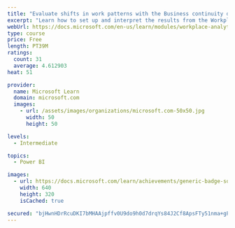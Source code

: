 ```yaml
---
title: "Evaluate shifts in work patterns with the Business continuity dashboard in Microsoft Workplace Analytics"
excerpt: "Learn how to set up and interpret the results from the Workplace Analytics Power BI Business continuity dashboard. Generate insights from the behavioral data to help navigate shifts in employee and team work patterns."
webUrl: https://docs.microsoft.com/en-us/learn/modules/workplace-analytics-business-continuity/
type: course
price: Free
length: PT39M
ratings:
  count: 31
  average: 4.612903
heat: 51

provider:
  name: Microsoft Learn
  domain: microsoft.com
  images:
    - url: /assets/images/organizations/microsoft.com-50x50.jpg
      width: 50
      height: 50

levels:
  - Intermediate

topics:
  - Power BI

images:
  - url: https://docs.microsoft.com/learn/achievements/generic-badge-social.png
    width: 640
    height: 320
    isCached: true

secured: "bjHwnHDrRcuDKI7bMHAAjpffv0U9do9h0d7drqYs84J2Cf8ApsFTy51nma+gPZ9b9UVyj7uxGEApfUlarS0qkZJE0snSph1W7uUNYVIBt45BwNXEOhTEZfa6PXu0KNi23SXeO29aEKBJHNnfp/dfCXJm+wFJ8YhZR+VuHFUPz7TMFwbopmPBr1e0wFux6KPqubQZVU04PQNzp8peBNJUcXpAfGvazpo5MyZaBQdNY/46bqE65oNqlNHCWeoULMsa6yoMS53wxJgikP9BeOLgT7yEXGy0fEhNyfXUvsz8EFVfsGF0ypH+wDaRnEG2t7nihOCXlPePvRkGOP0I98xFki3+8w1kEcLMYwRg/m+Nfs0wg167WRMUS9C9Cq3Cy1Msv6ngN2Sj6FkYUaZ+2myJ6T1Vmc5Xh6neRpLNZDvxf4U=;eSxcT76gvmGRelpWOhjJWw=="
---
```


